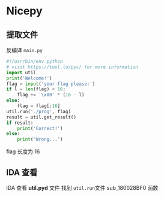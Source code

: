 # Nicepy

## 提取文件

反编译 `main.py`

```python
#!/usr/bin/env python
# visit https://tool.lu/pyc/ for more information
import util
print('Welcome!')
flag = input('your flag please:')
if l = len(flag) < 16:
    flag += '\x00' * (16 - l)
else:
    flag = flag[:16]
util.run('./prog', flag)
result = util.get_result()
if result:
    print('Correct!')
else:
    print('Wrong...')

```



flag 长度为 16





## IDA 查看



IDA 查看 **util.pyd** 文件  找到 `util.run`文件   sub_180028BF0 函数

